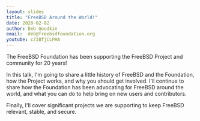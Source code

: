 ```yaml
---
layout: slides
title: "FreeBSD Around the World!"
date: 2020-02-02
author: Deb Goodkin
email:  deb@freebsdfoundation.org
youtube: cZIBfjCLPHA
---
```

The FreeBSD Foundation has been supporting the FreeBSD Project and community for 20 years!

In this talk, I'm going to share a little history of FreeBSD and the Foundation,
how the Project works, and why you should get involved. I'll continue to share
how the Foundation has been advocating for FreeBSD around the world, and what you
can do to help bring on new users and contributors.

Finally, I'll cover significant projects we are supporting to keep FreeBSD relevant, stable, and secure.
